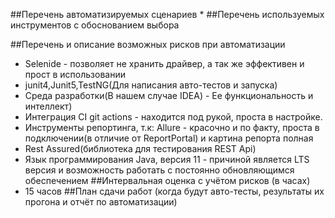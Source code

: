 ##Перечень автоматизируемых сценариев
*
##Перечень используемых инструментов с обоснованием выбора

##Перечень и описание возможных рисков при автоматизации
* Selenide - позволяет не хранить драйвер, а так же эффективен и прост в использовании
* junit4,Junit5,TestNG(Для написания авто-тестов и запуска)
* Среда разработки(В нашем случае IDEA) - Ее функциональность и интеллект)
* Интеграция CI git actions - находится под рукой, проста в настройке.
* Инструменты репортинга, т.к: Allure - красочно и по факту, проста в подключении(в отличие от ReportPortal) и картина репорта полная
* Rest Assured(библиотека для тестирования REST Api)
* Язык программирования Java, версия 11 - причиной является LTS версия и возможность работать с постоянно обновляющимся обеспечением
##Интервальная оценка с учётом рисков (в часах)
* 15 часов
##План сдачи работ (когда будут авто-тесты, результаты их прогона и отчёт по автоматизации)